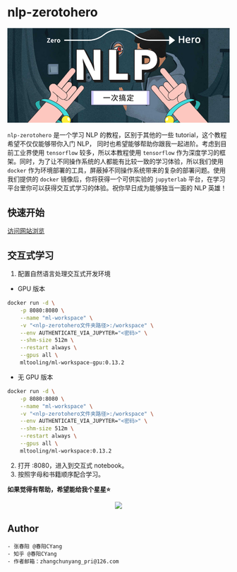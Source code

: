 # nlp-zerotohero

<p align="center"><img src="assets/nlp-zerotohero.png" /></p>

`nlp-zerotohero` 是一个学习 NLP 的教程，区别于其他的一些 tutorial，这个教程希望不仅仅能够带你入门 NLP， 同时也希望能够帮助你跟我一起进阶。考虑到目前工业界使用 `tensorflow` 较多，所以本教程使用 `tensorflow` 作为深度学习的框架。同时，为了让不同操作系统的人都能有比较一致的学习体验，所以我们使用 `docker` 作为环境部署的工具，屏蔽掉不同操作系统带来的复杂的部署问题。使用我们提供的 `docker` 镜像后，你将获得一个可供实验的 `jupyterlab` 平台，在学习平台里你可以获得交互式学习的体验。祝你早日成为能够独当一面的 NLP 英雄！


## 快速开始

[访问网站浏览](http://nlp-zerotohero.bslience.cn/intro.html)

## 交互式学习

1. 配置自然语言处理交互式开发环境

-  GPU 版本
```bash
docker run -d \
    -p 8080:8080 \
    --name "ml-workspace" \
    -v "<nlp-zerotohero文件夹路径>:/workspace" \
    --env AUTHENTICATE_VIA_JUPYTER="<密码>" \
    --shm-size 512m \
    --restart always \
    --gpus all \
    mltooling/ml-workspace-gpu:0.13.2
```

-  无 GPU 版本
```bash
docker run -d \
    -p 8080:8080 \
    --name "ml-workspace" \
    -v "<nlp-zerotohero文件夹路径>:/workspace" \
    --env AUTHENTICATE_VIA_JUPYTER="<密码>" \
    --shm-size 512m \
    --restart always \
    --gpus all \
    mltooling/ml-workspace:0.13.2
```

2. 打开 <host>:8080，进入到交互式 notebook。
3. 按照字母和书籍顺序配合学习。


**如果觉得有帮助，希望能给我个星星⭐️**

<p align="center">
    <img src="http://aimaksen.bslience.cn/qrcode_cyang.jpg" />
</p>

## Author

    - 张春阳 @春阳CYang
    - 知乎 @春阳CYang
    - 作者邮箱：zhangchunyang_pri@126.com

